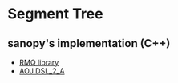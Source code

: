 # Segment Tree

## sanopy's implementation (C++)

- [RMQ library](https://github.com/sanopy/CompetitiveProgramming/blob/master/library/RMQ.cpp)
- [AOJ DSL_2_A](https://github.com/sanopy/CompetitiveProgramming/blob/master/AizuOnlineJudge/DSL_2_A.cpp)
